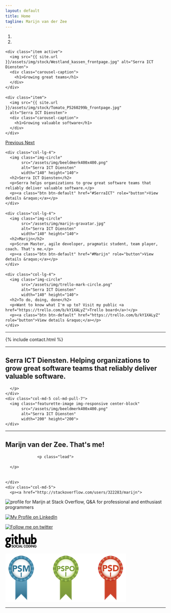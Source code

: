 ```yaml
---
layout: default
title: Home
tagline: Marijn van der Zee
---
```


<div id="myCarousel" class="carousel slide" data-ride="carousel">
  <ol class="carousel-indicators">
    <li data-target="#myCarousel" data-slide-to="0" class="active"></li>
    <li data-target="#myCarousel" data-slide-to="1"></li>
  </ol>
    
  <div class="carousel-inner" role="listbox">

    <div class="item active">
      <img src="{{ site.url }}/assets/img/stock/Westland_kassen_frontpage.jpg" alt="Serra ICT Diensten">
      <div class="carousel-caption">
        <h1>Growing great teams</h1>
      </div>
    </div>

    <div class="item">
      <img src="{{ site.url }}/assets/img/stock/Tomato_P5260299b_frontpage.jpg"
      alt="Serra ICT Diensten">
      <div class="carousel-caption">
        <h1>Growing valuable software</h1>
      </div>
    </div>
    
  </div>

  <a class="left carousel-control" href="#myCarousel" role="button" data-slide="prev">
    <span class="glyphicon glyphicon-chevron-left" aria-hidden="true"></span>
    <span class="sr-only">Previous</span>
  </a>
  <a class="right carousel-control" href="#myCarousel" role="button" data-slide="next">
    <span class="glyphicon glyphicon-chevron-right" aria-hidden="true"></span>
    <span class="sr-only">Next</span>
  </a>

</div>

<div class="container marketing">
  <div class="row">
    
    <div class="col-lg-4">
      <img class="img-circle" 
           src="/assets/img/beeldmerk400x400.png" 
           alt="Serra ICT Diensten" 
           width="140" height="140">
      <h2>Serra ICT Diensten</h2>
      <p>Serra helps organizations to grow great software teams that reliably deliver valuable software.</p>
      <p><a class="btn btn-default" href="#SerraICT" role="button">View details &raquo;</a></p>
    </div>
    
    <div class="col-lg-4">
      <img class="img-circle" 
           src="/assets/img/marijn-gravatar.jpg" 
           alt="Serra ICT Diensten" 
           width="140" height="140">
      <h2>Marijn</h2>
      <p>Scrum Master, agile developer, pragmatic student, team player, coach. That's me.</p>
      <p><a class="btn btn-default" href="#Marijn" role="button">View details &raquo;</a></p>
    </div>
    
    <div class="col-lg-4">
      <img class="img-circle" 
           src="/assets/img/trello-mark-circle.png" 
           alt="Serra ICT Diensten" 
           width="140" height="140">
      <h2>To do, doing, done</h2>
      <p>Want to know what I'm up to? Visit my public <a href="https://trello.com/b/kY1XALyZ">Trello board</a>!</p>
      <p><a class="btn btn-default" href="https://trello.com/b/kY1XALyZ" role="button">View details &raquo;</a></p>
    </div>
  
  </div>

  <hr class="featurette-divider">

  <a id="Contact"></a>

  {% include contact.html %}

  <a id="SerraICT"></a>

  <hr class="featurette-divider">

  <div class="row featurette">
    <div class="col-md-7 col-md-push-5">
      <h2 class="featurette-heading">Serra ICT Diensten. <span class="text-muted">Helping organizations to grow great software teams that reliably deliver valuable software.</span></h2>
      <p class="lead">

      </p>
    </div>
    <div class="col-md-5 col-md-pull-7">
      <img class="featurette-image img-responsive center-block" 
           src="/assets/img/beeldmerk400x400.png" 
           alt="Serra ICT Diensten"
           width="200" height="200">
    </div>
  </div>

  <a id="Marijn"></a>

  <hr class="featurette-divider">

  <div class="row featurette">
    <div class="col-md-7">
      <h2 class="featurette-heading">Marijn van der Zee. <span class="text-muted">That's me!</span></h2>

                  <p class="lead">

      </p>  


    </div>
    <div class="col-md-5">
      <p><a href="http://stackoverflow.com/users/322283/marijn">
<img src="http://stackoverflow.com/users/flair/322283.png" 
     width="208" 
   height="58" 
   alt="profile for Marijn at Stack Overflow, Q&amp;A for professional and enthusiast programmers" 
   title="profile for Marijn at Stack Overflow, Q&amp;A for professional and enthusiast programmers">
</a></p>

<p><a href="https://www.linkedin.com/in/marijnvanderzee"><img src="http://www.linkedin.com/img/webpromo/btn_myprofile_160x33.gif" alt="My Profile on LinkedIn"></a></p>

<p><a href="https://twitter.com/marijnvanderzee"><img src="http://twitter-badges.s3.amazonaws.com/follow_me-b.png" alt="Follow me on twitter"></a></p>

<p><a href="https://github.com/serra"><img src="/assets/img/github.png" alt="My profile page on github"></a></p>

<p><a href="https://www.scrum.org/User-Profile/userId/121566"><img src="/assets/img/PSMI.png" alt="Professional Scrum Master I"></a></p>
    </div>
  </div>

  <hr class="featurette-divider">
</div>
